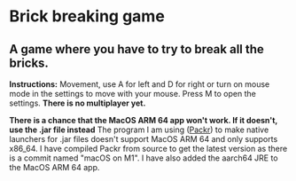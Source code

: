 # Brick breaking game
## A game where you have to try to break all the bricks.
**Instructions:**
Movement, use A for left and D for right or turn on mouse mode in the settings to move with your mouse.
Press M to open the settings.
**There is no multiplayer yet.**

**There is a chance that the MacOS ARM 64 app won't work. If it doesn't, use the .jar file instead**
The program I am using ([Packr](https://github.com/libgdx/packr)) to make native launchers for .jar files doesn't support MacOS ARM 64 and only supports x86_64. I have compiled Packr from source to get the latest version as there is a commit named "macOS on M1". I have also added the aarch64 JRE to the MacOS ARM 64 app.
